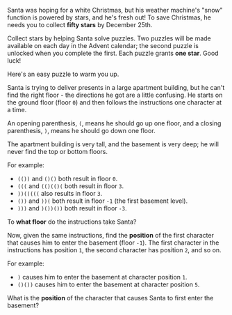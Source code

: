 Santa was hoping for a white Christmas, but his weather machine's "snow" function is powered by stars, and he's fresh out! To save Christmas, he needs you to collect **fifty stars** by December 25th.

Collect stars by helping Santa solve puzzles. Two puzzles will be made available on each day in the Advent calendar; the second puzzle is unlocked when you complete the first. Each puzzle grants **one star**. Good luck!

Here's an easy puzzle to warm you up.

Santa is trying to deliver presents in a large apartment building, but he can't find the right floor - the directions he got are a little confusing. He starts on the ground floor (floor `0`) and then follows the instructions one character at a time.

An opening parenthesis, `(`, means he should go up one floor, and a closing parenthesis, `)`, means he should go down one floor.

The apartment building is very tall, and the basement is very deep; he will never find the top or bottom floors.

For example:

- `(())` and `()()` both result in floor `0`.
- `(((` and `(()(()(` both result in floor `3`.
- `))(((((` also results in floor `3`.
- `())` and `))(` both result in floor `-1` (the first basement level).
- `)))` and `)())())` both result in floor `-3`.

To **what floor** do the instructions take Santa?

[comment]: <> (PART 2)

Now, given the same instructions, find the **position** of the first character that causes him to enter the basement (floor `-1`). The first character in the instructions has position `1`, the second character has position `2`, and so on.

For example:

- `)` causes him to enter the basement at character position `1`.
- `()())` causes him to enter the basement at character position `5`.

What is the **position** of the character that causes Santa to first enter the basement?